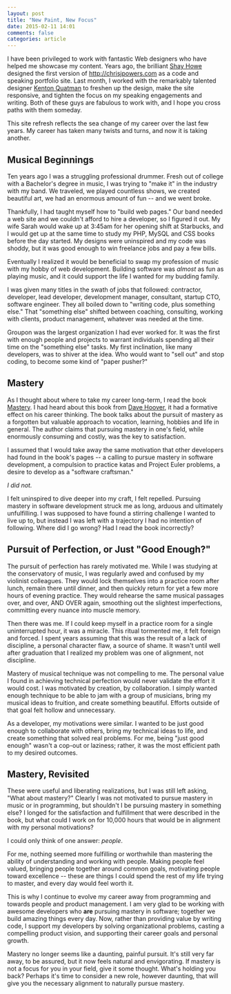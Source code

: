 ```yaml
---
layout: post
title: "New Paint, New Focus"
date: 2015-02-11 14:01
comments: false
categories: article
---
```


I have been privileged to work with fantastic Web designers who have helped me showcase my content. Years ago, the brilliant [Shay Howe](http://www.shayhowe.com) designed the first version of http://chrisjpowers.com as a code and speaking portfolio site.
Last month, I worked with the remarkably talented designer [Kenton Quatman](http://www.kentonquatman.com) to freshen up the design, make the site responsive, and tighten the focus on my speaking engagements and writing. Both of these guys are fabulous to work with, and I hope you cross paths with them someday.

This site refresh reflects the sea change of my career over the last few years. My career has taken many twists and turns, and now it is taking another.

<!-- more -->

## Musical Beginnings

Ten years ago I was a struggling professional drummer. Fresh out of college with a Bachelor's degree in music, I was trying to "make it" in the industry with my band. We traveled, we played countless shows, we created beautiful art, we had an enormous amount of fun -- and we went broke. 

Thankfully, I had taught myself how to "build web pages." Our band needed a web site and we couldn't afford to hire a developer, so I figured it out. My wife Sarah would wake up at 3:45am for her opening shift at Starbucks, and I would get up at the same time to study my PHP, MySQL and CSS books before the day started. My designs were uninspired and my code was shoddy, but it was good enough to win freelance jobs and pay a few bills.

Eventually I realized it would be beneficial to swap my profession of music with my hobby of web development. Building software was *almost* as fun as playing music, and it could support the life I wanted for my budding family.

I was given many titles in the swath of jobs that followed: contractor, developer, lead developer, development manager, consultant, startup CTO, software engineer. They all boiled down to "writing code, plus something else." That "something else" shifted between coaching, consulting, working with clients, product management, whatever was needed at the time.

Groupon was the largest organization I had ever worked for. It was the first with enough people and projects to warrant individuals spending all their time on the "something else" tasks. My first inclination, like many developers, was to shiver at the idea. Who would want to "sell out" and stop coding, to become some kind of "paper pusher?"

## Mastery

As I thought about where to take my career long-term, I read the book [Mastery](http://www.amazon.com/Mastery-Keys-Success-Long-Term-Fulfillment/dp/0452267560). I had heard about this book from [Dave Hoover](http://redsquirrel.com/dave/), it had a formative effect on his career thinking. The book talks about the pursuit of mastery as a forgotten but valuable approach to vocation, learning, hobbies and life in general. The author claims that pursuing mastery in one's field, while enormously consuming and costly, was the key to satisfaction.

I assumed that I would take away the same motivation that other developers had found in the book's pages -- a calling to pursue mastery in software development, a compulsion to practice katas and Project Euler problems, a desire to develop as a "software craftsman."

*I did not.*

I felt uninspired to dive deeper into my craft, I felt repelled. Pursuing mastery in software development struck me as long, arduous and ultimately unfulfilling. I was supposed to have found a stirring challenge I wanted to live up to, but instead I was left with a trajectory I had no intention of following. Where did I go wrong? Had I read the book incorrectly?

## Pursuit of Perfection, or Just "Good Enough?"

The pursuit of perfection has rarely motivated me. While I was studying at the conservatory of music, I was regularly awed and confused by my violinist colleagues. They would lock themselves into a practice room after lunch, remain there until dinner, and then quickly return for yet a few more hours of evening practice. They would rehearse the same musical passages over, and over, AND OVER again, smoothing out the slightest imperfections, committing every nuance into muscle memory.

Then there was me. If I could keep myself in a practice room for a single uninterrupted hour, it was a miracle. This ritual tormented me, it felt foreign and forced. I spent years assuming that this was the result of a lack of discipline, a personal character flaw, a source of shame. It wasn't until well after graduation that I realized my problem was one of alignment, not discipline.

Mastery of musical technique was not compelling to me. The personal value I found in achieving technical perfection would never validate the effort it would cost. I was motivated by creation, by collaboration. I simply wanted enough technique to be able to jam with a group of musicians, bring my musical ideas to fruition, and create something beautiful. Efforts outside of that goal felt hollow and unnecessary.

As a developer, my motivations were similar. I wanted to be just good enough to collaborate with others, bring my technical ideas to life, and create something that solved real problems. For me, being "just good enough" wasn't a cop-out or laziness; rather, it was the most efficient path to my desired outcomes.

## Mastery, Revisited

These were useful and liberating realizations, but I was still left asking, "What about mastery?" Clearly I was not motivated to pursue mastery in music or in programming, but shouldn't I be pursuing mastery in something else? I longed for the satisfaction and fulfillment that were described in the book, but what could I work on for 10,000 hours that would be in alignment with my personal motivations?

I could only think of one answer: *people*.

For me, nothing seemed more fulfilling or worthwhile than mastering the ability of understanding and working with people. Making people feel valued, bringing people together around common goals, motivating people toward excellence -- these are things I could spend the rest of my life trying to master, and every day would feel worth it.

This is why I continue to evolve my career away from programming and towards people and product management. I am very glad to be working with awesome developers who **are** pursuing mastery in software; together we build amazing things every day. Now, rather than providing value by writing code, I support my developers by solving organizational problems, casting a compelling product vision, and supporting their career goals and personal growth.

Mastery no longer seems like a daunting, painful pursuit. It's still very far away, to be assured, but it  now feels natural and envigorating. If mastery is not a focus for you in your field, give it some thought. What's holding you back? Perhaps it's time to consider a new role, however daunting, that will give you the necessary alignment to naturally pursue mastery.
